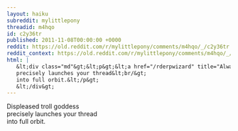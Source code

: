 ```yaml
---
layout: haiku
subreddit: mylittlepony
threadid: m4hqo
id: c2y36tr
published: 2011-11-08T00:00:00 +0000
reddit: https://old.reddit.com/r/mylittlepony/comments/m4hqo/_/c2y36tr
reddit_context: https://old.reddit.com/r/mylittlepony/comments/m4hqo/_/c2y36tr?context=3
html: |
   &lt;div class="md"&gt;&lt;p&gt;&lt;a href="/rderpwizard" title="Always Relevant / Enjoy Reentry / Paper Bag Princess"&gt;&lt;/a&gt; Displeased troll goddess&lt;br/&gt;
   precisely launches your thread&lt;br/&gt;
   into full orbit.&lt;/p&gt;
   &lt;/div&gt;
---
```


[](/rderpwizard "Always Relevant / Enjoy Reentry / Paper Bag Princess") Displeased troll goddess  
precisely launches your thread  
into full orbit.